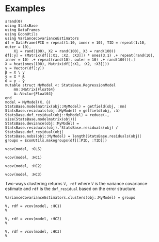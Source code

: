 # Examples

```@setup Tutorial
srand(0)
using StatsBase
using DataFrames
using EconUtils
using VarianceCovarianceEstimators
df = DataFrame(PID = repeat(1:10, inner = 10), TID = repeat(1:10, outer = 10),
    X1 = rand(100), X2 = rand(100), X3 = rand(100))
df[:y] = (Matrix(df[[:X1, :X2, :X3]]) * ones(3,1) .+ repeat(rand(10), inner = 10) .+ repeat(rand(10), outer = 10) .+ rand(100))[:]
X = hcat(ones(100), Matrix(df[[:X1, :X2, :X3]]))
y = Vector(df[:y])
β = X \ y
ŷ = X * β
û = y - ŷ
mutable struct MyModel <: StatsBase.RegressionModel
    mm::Matrix{Float64}
    û::Vector{Float64}
end
model = MyModel(X, û)
StatsBase.modelmatrix(obj::MyModel) = getfield(obj, :mm)
StatsBase.residuals(obj::MyModel) = getfield(obj, :û)
StatsBase.dof_residual(obj::MyModel) = reduce(-, size(StatsBase.modelmatrix(obj)))
StatsBase.deviance(obj::MyModel) = StatsBase.residuals(obj).'StatsBase.residuals(obj) / StatsBase.dof_residual(obj)
StatsBase.nobs(obj::MyModel) = length(StatsBase.residuals(obj))
groups = EconUtils.makegroups(df[[:PID, :TID]])
```

```@example Tutorial
vcov(model, :OLS)
```
```@example Tutorial
vcov(model, :HC1)
```
```@example Tutorial
vcov(model, :HC2)
```
```@example Tutorial
vcov(model, :HC3)
```
Two-ways clustering returns `V, rdf` where `V` is the variance covariance estimate
and `rdf` is the `dof_residual` based on the error structure.
```@setup Tutorial
VarianceCovarianceEstimators.clusters(obj::MyModel) = groups
```

```@example Tutorial
V, rdf = vcov(model, :HC1)
V
```
```@example Tutorial
V, rdf = vcov(model, :HC2)
V
```
```@example Tutorial
V, rdf = vcov(model, :HC3)
V
```
